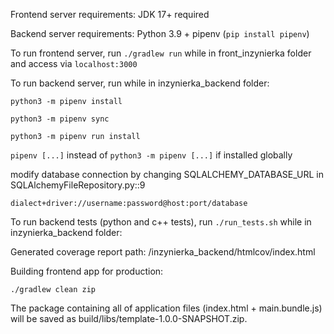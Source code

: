 Frontend server requirements: JDK 17+ required

Backend server requirements: Python 3.9 + pipenv (`pip install pipenv`)

To run frontend server, run `./gradlew run` while in front_inzynierka folder and access via `localhost:3000`

To run backend server, run while in inzynierka_backend folder:

`python3 -m pipenv install`

`python3 -m pipenv sync`

`python3 -m pipenv run install`

`pipenv [...]` instead of `python3 -m pipenv [...]` if installed globally

modify database connection by changing SQLALCHEMY_DATABASE_URL in SQLAlchemyFileRepository.py::9

`dialect+driver://username:password@host:port/database`

To run backend tests (python and c++ tests), run `./run_tests.sh` while in inzynierka_backend folder:

Generated coverage report path: /inzynierka_backend/htmlcov/index.html

Building frontend app for production:

`./gradlew clean zip`

The package containing all of application files (index.html + main.bundle.js) will be saved as build/libs/template-1.0.0-SNAPSHOT.zip.
